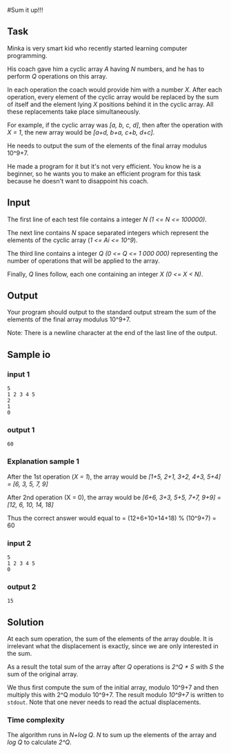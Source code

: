 #Sum it up!!!

## Task

Minka is very smart kid who recently started learning computer programming.

His coach gave him a cyclic array *A* having *N* numbers, and he has to perform *Q* operations on this array.

In each operation the coach would provide him with a number *X*. After each operation, every element of the cyclic array would be replaced by the sum of itself and the element lying *X* positions behind it in the cyclic array. All these replacements take place simultaneously.

For example, if the cyclic array was *[a, b, c, d]*, then after the operation with *X = 1*, the new array would be *[a+d, b+a, c+b, d+c]*.

He needs to output the sum of the elements of the final array modulus 10^9+7.

He made a program for it but it's not very efficient. You know he is a beginner, so he wants you to make an efficient program for this task because he doesn't want to disappoint his coach.

## Input

The first line of each test file contains a integer *N (1 <= N <= 100000)*.

The next line contains *N* space separated integers which represent the elements of the cyclic array (*1 <= Ai <= 10^9*).

The third line contains a integer *Q (0 <= Q <= 1 000 000)* representing the number of operations that will be applied to the array.

Finally, *Q* lines follow, each one containing an integer *X (0 <= X < N)*.

## Output

Your program should output to the standard output stream the sum of the elements of the final array modulus 10^9+7.

Note: There is a newline character at the end of the last line of the output.

## Sample io

### input 1

    5
    1 2 3 4 5
    2
    1
    0
    
### output 1

    60

### Explanation sample 1

After the 1st operation (*X = 1*), the array would be *[1+5, 2+1, 3+2, 4+3, 5+4] = [6, 3, 5, 7, 9]*

After 2nd operation (X = 0), the array would be *[6+6, 3+3, 5+5, 7+7, 9+9] = [12, 6, 10, 14, 18]*

Thus the correct answer would equal to = (12+6+10+14+18) % (10^9+7) = 60

### input 2

    5
    1 2 3 4 5
    0

### output 2

    15

## Solution

At each sum operation, the sum of the elements of the array double. It is irrelevant what the displacement is exactly, since we are only interested in the sum.

As a result the total sum of the array after *Q* operations is *2^Q * S* with *S* the sum of the original array.

We thus first compute the sum of the initial array, modulo 10^9+7 and then multiply this with 2^Q modulo 10^9+7. The result modulo *10^9+7* is written to `stdout`. Note that one never needs to read the actual displacements.

### Time complexity

The algorithm runs in *N+log Q*. *N* to sum up the elements of the array and *log Q* to calculate *2^Q*.
